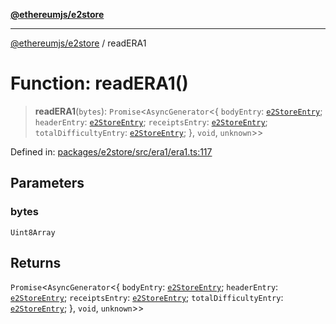 [**@ethereumjs/e2store**](../README.md)

***

[@ethereumjs/e2store](../README.md) / readERA1

# Function: readERA1()

> **readERA1**(`bytes`): `Promise`\<`AsyncGenerator`\<\{ `bodyEntry`: [`e2StoreEntry`](../type-aliases/e2StoreEntry.md); `headerEntry`: [`e2StoreEntry`](../type-aliases/e2StoreEntry.md); `receiptsEntry`: [`e2StoreEntry`](../type-aliases/e2StoreEntry.md); `totalDifficultyEntry`: [`e2StoreEntry`](../type-aliases/e2StoreEntry.md); \}, `void`, `unknown`\>\>

Defined in: [packages/e2store/src/era1/era1.ts:117](https://github.com/ethereumjs/ethereumjs-monorepo/blob/master/packages/e2store/src/era1/era1.ts#L117)

## Parameters

### bytes

`Uint8Array`

## Returns

`Promise`\<`AsyncGenerator`\<\{ `bodyEntry`: [`e2StoreEntry`](../type-aliases/e2StoreEntry.md); `headerEntry`: [`e2StoreEntry`](../type-aliases/e2StoreEntry.md); `receiptsEntry`: [`e2StoreEntry`](../type-aliases/e2StoreEntry.md); `totalDifficultyEntry`: [`e2StoreEntry`](../type-aliases/e2StoreEntry.md); \}, `void`, `unknown`\>\>
